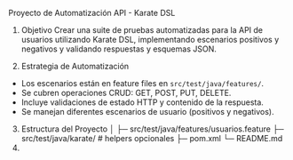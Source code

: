 Proyecto de Automatización API - Karate DSL

1. Objetivo
Crear una suite de pruebas automatizadas para la API de usuarios utilizando Karate DSL, implementando escenarios positivos y negativos y validando respuestas y esquemas JSON.

2. Estrategia de Automatización
- Los escenarios están en feature files en `src/test/java/features/`.
- Se cubren operaciones CRUD: GET, POST, PUT, DELETE.
- Incluye validaciones de estado HTTP y contenido de la respuesta.
- Se manejan diferentes escenarios de usuario (positivos y negativos).

3. Estructura del Proyecto
   │
   ├─ src/test/java/features/usuarios.feature
   ├─ src/test/java/karate/ # helpers opcionales
   ├─ pom.xml
   └─ README.md
4. 